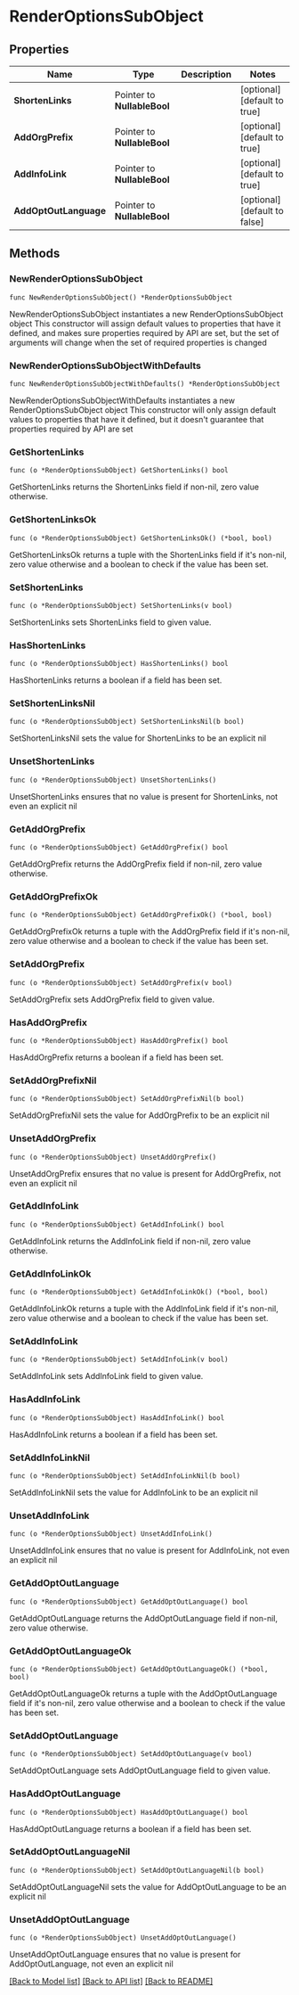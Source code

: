 # RenderOptionsSubObject

## Properties

Name | Type | Description | Notes
------------ | ------------- | ------------- | -------------
**ShortenLinks** | Pointer to **NullableBool** |  | [optional] [default to true]
**AddOrgPrefix** | Pointer to **NullableBool** |  | [optional] [default to true]
**AddInfoLink** | Pointer to **NullableBool** |  | [optional] [default to true]
**AddOptOutLanguage** | Pointer to **NullableBool** |  | [optional] [default to false]

## Methods

### NewRenderOptionsSubObject

`func NewRenderOptionsSubObject() *RenderOptionsSubObject`

NewRenderOptionsSubObject instantiates a new RenderOptionsSubObject object
This constructor will assign default values to properties that have it defined,
and makes sure properties required by API are set, but the set of arguments
will change when the set of required properties is changed

### NewRenderOptionsSubObjectWithDefaults

`func NewRenderOptionsSubObjectWithDefaults() *RenderOptionsSubObject`

NewRenderOptionsSubObjectWithDefaults instantiates a new RenderOptionsSubObject object
This constructor will only assign default values to properties that have it defined,
but it doesn't guarantee that properties required by API are set

### GetShortenLinks

`func (o *RenderOptionsSubObject) GetShortenLinks() bool`

GetShortenLinks returns the ShortenLinks field if non-nil, zero value otherwise.

### GetShortenLinksOk

`func (o *RenderOptionsSubObject) GetShortenLinksOk() (*bool, bool)`

GetShortenLinksOk returns a tuple with the ShortenLinks field if it's non-nil, zero value otherwise
and a boolean to check if the value has been set.

### SetShortenLinks

`func (o *RenderOptionsSubObject) SetShortenLinks(v bool)`

SetShortenLinks sets ShortenLinks field to given value.

### HasShortenLinks

`func (o *RenderOptionsSubObject) HasShortenLinks() bool`

HasShortenLinks returns a boolean if a field has been set.

### SetShortenLinksNil

`func (o *RenderOptionsSubObject) SetShortenLinksNil(b bool)`

 SetShortenLinksNil sets the value for ShortenLinks to be an explicit nil

### UnsetShortenLinks
`func (o *RenderOptionsSubObject) UnsetShortenLinks()`

UnsetShortenLinks ensures that no value is present for ShortenLinks, not even an explicit nil
### GetAddOrgPrefix

`func (o *RenderOptionsSubObject) GetAddOrgPrefix() bool`

GetAddOrgPrefix returns the AddOrgPrefix field if non-nil, zero value otherwise.

### GetAddOrgPrefixOk

`func (o *RenderOptionsSubObject) GetAddOrgPrefixOk() (*bool, bool)`

GetAddOrgPrefixOk returns a tuple with the AddOrgPrefix field if it's non-nil, zero value otherwise
and a boolean to check if the value has been set.

### SetAddOrgPrefix

`func (o *RenderOptionsSubObject) SetAddOrgPrefix(v bool)`

SetAddOrgPrefix sets AddOrgPrefix field to given value.

### HasAddOrgPrefix

`func (o *RenderOptionsSubObject) HasAddOrgPrefix() bool`

HasAddOrgPrefix returns a boolean if a field has been set.

### SetAddOrgPrefixNil

`func (o *RenderOptionsSubObject) SetAddOrgPrefixNil(b bool)`

 SetAddOrgPrefixNil sets the value for AddOrgPrefix to be an explicit nil

### UnsetAddOrgPrefix
`func (o *RenderOptionsSubObject) UnsetAddOrgPrefix()`

UnsetAddOrgPrefix ensures that no value is present for AddOrgPrefix, not even an explicit nil
### GetAddInfoLink

`func (o *RenderOptionsSubObject) GetAddInfoLink() bool`

GetAddInfoLink returns the AddInfoLink field if non-nil, zero value otherwise.

### GetAddInfoLinkOk

`func (o *RenderOptionsSubObject) GetAddInfoLinkOk() (*bool, bool)`

GetAddInfoLinkOk returns a tuple with the AddInfoLink field if it's non-nil, zero value otherwise
and a boolean to check if the value has been set.

### SetAddInfoLink

`func (o *RenderOptionsSubObject) SetAddInfoLink(v bool)`

SetAddInfoLink sets AddInfoLink field to given value.

### HasAddInfoLink

`func (o *RenderOptionsSubObject) HasAddInfoLink() bool`

HasAddInfoLink returns a boolean if a field has been set.

### SetAddInfoLinkNil

`func (o *RenderOptionsSubObject) SetAddInfoLinkNil(b bool)`

 SetAddInfoLinkNil sets the value for AddInfoLink to be an explicit nil

### UnsetAddInfoLink
`func (o *RenderOptionsSubObject) UnsetAddInfoLink()`

UnsetAddInfoLink ensures that no value is present for AddInfoLink, not even an explicit nil
### GetAddOptOutLanguage

`func (o *RenderOptionsSubObject) GetAddOptOutLanguage() bool`

GetAddOptOutLanguage returns the AddOptOutLanguage field if non-nil, zero value otherwise.

### GetAddOptOutLanguageOk

`func (o *RenderOptionsSubObject) GetAddOptOutLanguageOk() (*bool, bool)`

GetAddOptOutLanguageOk returns a tuple with the AddOptOutLanguage field if it's non-nil, zero value otherwise
and a boolean to check if the value has been set.

### SetAddOptOutLanguage

`func (o *RenderOptionsSubObject) SetAddOptOutLanguage(v bool)`

SetAddOptOutLanguage sets AddOptOutLanguage field to given value.

### HasAddOptOutLanguage

`func (o *RenderOptionsSubObject) HasAddOptOutLanguage() bool`

HasAddOptOutLanguage returns a boolean if a field has been set.

### SetAddOptOutLanguageNil

`func (o *RenderOptionsSubObject) SetAddOptOutLanguageNil(b bool)`

 SetAddOptOutLanguageNil sets the value for AddOptOutLanguage to be an explicit nil

### UnsetAddOptOutLanguage
`func (o *RenderOptionsSubObject) UnsetAddOptOutLanguage()`

UnsetAddOptOutLanguage ensures that no value is present for AddOptOutLanguage, not even an explicit nil

[[Back to Model list]](../README.md#documentation-for-models) [[Back to API list]](../README.md#documentation-for-api-endpoints) [[Back to README]](../README.md)


